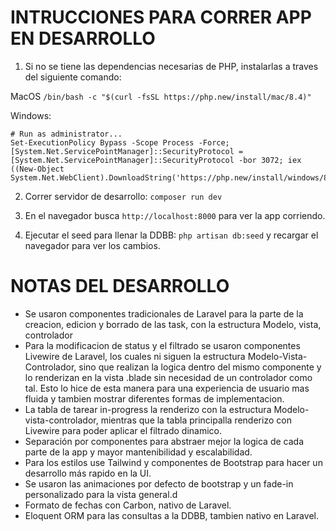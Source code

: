 # INTRUCCIONES PARA CORRER APP EN DESARROLLO

1. Si no se tiene las dependencias necesarias de PHP, instalarlas a traves del siguiente comando: 

MacOS
```/bin/bash -c "$(curl -fsSL https://php.new/install/mac/8.4)"```

Windows:
```
# Run as administrator...
Set-ExecutionPolicy Bypass -Scope Process -Force; [System.Net.ServicePointManager]::SecurityProtocol = [System.Net.ServicePointManager]::SecurityProtocol -bor 3072; iex ((New-Object System.Net.WebClient).DownloadString('https://php.new/install/windows/8.4'))
```

2. Correr servidor de desarrollo: `composer run dev`

3. En el navegador busca `http://localhost:8000` para ver la app corriendo.

3. Ejecutar el seed para llenar la DDBB: `php artisan db:seed` y recargar el navegador para ver los cambios.

# NOTAS DEL DESARROLLO

- Se usaron componentes tradicionales de Laravel para la parte de la creacion, edicion y borrado de las task, con la estructura Modelo, vista, controlador
- Para la modificacion de status y el filtrado se usaron componentes Livewire de Laravel, los cuales ni siguen la estructura Modelo-Vista-Controlador, sino que realizan la logica dentro del mismo componente y lo renderizan en la vista .blade sin necesidad de un controlador como tal. Esto lo hice de esta manera para una experiencia de usuario mas fluida y tambien mostrar diferentes formas de implementacion.
- La tabla de tarear in-progress la renderizo con la estructura Modelo-vista-controlador, mientras que la tabla principalla renderizo con Livewire para poder aplicar el filtrado dinamico.
- Separación por componentes para abstraer mejor la logica de cada parte de la app y mayor mantenibilidad y escalabilidad.
- Para los estilos use Tailwind y componentes de Bootstrap para hacer un desarrollo más rapido en la UI.
- Se usaron las animaciones por defecto de bootstrap y un fade-in personalizado para la vista general.d
- Formato de fechas con Carbon, nativo de Laravel.
- Eloquent ORM para las consultas a la DDBB, tambien nativo en Laravel.